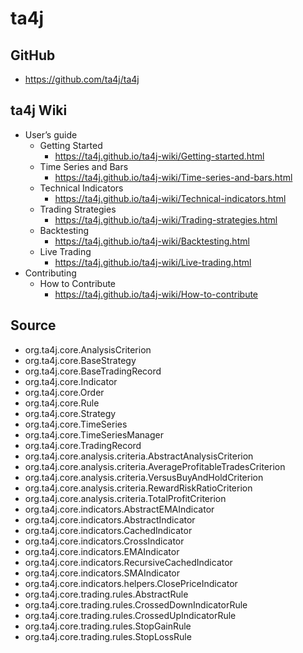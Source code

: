 # ta4j
## GitHub
  * https://github.com/ta4j/ta4j

## ta4j Wiki
* User’s guide
	* Getting Started
		* https://ta4j.github.io/ta4j-wiki/Getting-started.html
	* Time Series and Bars
		* https://ta4j.github.io/ta4j-wiki/Time-series-and-bars.html
	* Technical Indicators
		* https://ta4j.github.io/ta4j-wiki/Technical-indicators.html
	* Trading Strategies
		* https://ta4j.github.io/ta4j-wiki/Trading-strategies.html
	* Backtesting
		* https://ta4j.github.io/ta4j-wiki/Backtesting.html
	* Live Trading
		* https://ta4j.github.io/ta4j-wiki/Live-trading.html
* Contributing
	* How to Contribute
		* https://ta4j.github.io/ta4j-wiki/How-to-contribute

## Source
* org.ta4j.core.AnalysisCriterion
* org.ta4j.core.BaseStrategy
* org.ta4j.core.BaseTradingRecord
* org.ta4j.core.Indicator
* org.ta4j.core.Order
* org.ta4j.core.Rule
* org.ta4j.core.Strategy
* org.ta4j.core.TimeSeries
* org.ta4j.core.TimeSeriesManager
* org.ta4j.core.TradingRecord
* org.ta4j.core.analysis.criteria.AbstractAnalysisCriterion
* org.ta4j.core.analysis.criteria.AverageProfitableTradesCriterion
* org.ta4j.core.analysis.criteria.VersusBuyAndHoldCriterion
* org.ta4j.core.analysis.criteria.RewardRiskRatioCriterion
* org.ta4j.core.analysis.criteria.TotalProfitCriterion
* org.ta4j.core.indicators.AbstractEMAIndicator
* org.ta4j.core.indicators.AbstractIndicator
* org.ta4j.core.indicators.CachedIndicator
* org.ta4j.core.indicators.CrossIndicator
* org.ta4j.core.indicators.EMAIndicator
* org.ta4j.core.indicators.RecursiveCachedIndicator
* org.ta4j.core.indicators.SMAIndicator
* org.ta4j.core.indicators.helpers.ClosePriceIndicator
* org.ta4j.core.trading.rules.AbstractRule
* org.ta4j.core.trading.rules.CrossedDownIndicatorRule
* org.ta4j.core.trading.rules.CrossedUpIndicatorRule
* org.ta4j.core.trading.rules.StopGainRule
* org.ta4j.core.trading.rules.StopLossRule
